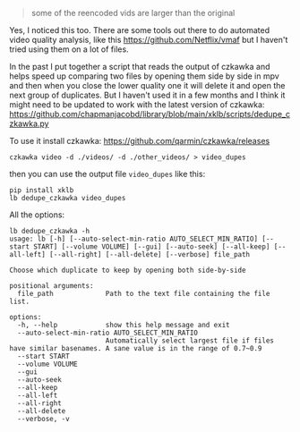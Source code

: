 > some of the reencoded vids are larger than the original

Yes, I noticed this too. There are some tools out there to do automated video quality analysis, like this https://github.com/Netflix/vmaf but I haven't tried using them on a lot of files.

In the past I put together a script that reads the output of czkawka and helps speed up comparing two files by opening them side by side in mpv and then when you close the lower quality one it will delete it and open the next group of duplicates. But I haven't used it in a few months and I think it might need to be updated to work with the latest version of czkawka: https://github.com/chapmanjacobd/library/blob/main/xklb/scripts/dedupe_czkawka.py

To use it install czkawka: https://github.com/qarmin/czkawka/releases

    czkawka video -d ./videos/ -d ./other_videos/ > video_dupes

then you can use the output file `video_dupes` like this:

    pip install xklb
    lb dedupe_czkawka video_dupes

All the options:

    lb dedupe_czkawka -h
    usage: lb [-h] [--auto-select-min-ratio AUTO_SELECT_MIN_RATIO] [--start START] [--volume VOLUME] [--gui] [--auto-seek] [--all-keep] [--all-left] [--all-right] [--all-delete] [--verbose] file_path

    Choose which duplicate to keep by opening both side-by-side

    positional arguments:
      file_path             Path to the text file containing the file list.

    options:
      -h, --help            show this help message and exit
      --auto-select-min-ratio AUTO_SELECT_MIN_RATIO
                            Automatically select largest file if files have similar basenames. A sane value is in the range of 0.7~0.9
      --start START
      --volume VOLUME
      --gui
      --auto-seek
      --all-keep
      --all-left
      --all-right
      --all-delete
      --verbose, -v

